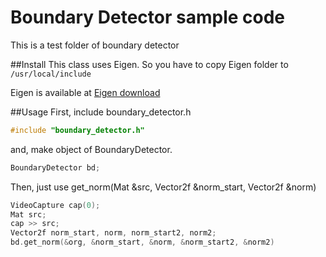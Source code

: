 # Boundary Detector sample code
This is a test folder of boundary detector

##Install
This class uses Eigen.
So you have to copy Eigen folder to `/usr/local/include`

Eigen is available at [Eigen download](http://eigen.tuxfamily.org/index.php?title=Main_Page#Download)

##Usage
First, include boundary_detector.h
```c++
#include "boundary_detector.h"
```
and, make object of BoundaryDetector.
```c++
BoundaryDetector bd;
```
Then, just use get_norm(Mat &src, Vector2f &norm_start, Vector2f &norm)
```c++
VideoCapture cap(0);
Mat src;
cap >> src;
Vector2f norm_start, norm, norm_start2, norm2;
bd.get_norm(&org, &norm_start, &norm, &norm_start2, &norm2)
